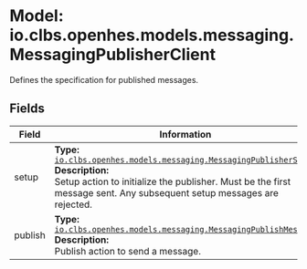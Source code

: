 # Model: io.clbs.openhes.models.messaging.MessagingPublisherClient

Defines the specification for published messages.

## Fields

| Field | Information |
| --- | --- |
| setup | <b>Type:</b> [`io.clbs.openhes.models.messaging.MessagingPublisherSetup`](model-io-clbs-openhes-models-messaging-messagingpublishersetup.md)<br><b>Description:</b><br>Setup action to initialize the publisher. Must be the first message sent. Any subsequent setup messages are rejected. |
| publish | <b>Type:</b> [`io.clbs.openhes.models.messaging.MessagingPublishMessage`](model-io-clbs-openhes-models-messaging-messagingpublishmessage.md)<br><b>Description:</b><br>Publish action to send a message. |

